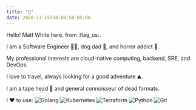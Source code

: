 ```yaml
---
title: "👋"
date: 2020-11-15T18:08:58-05:00
---
```


Hello! Matt White here, from :flag_us:.
 
I am a Software Engineer :man_technologist:, dog dad :dog:, and horror addict :zombie:.

My professional interests are cloud-native computing, backend, SRE, and DevOps.

I love to travel, always looking for a good adventure :mountain:.

I am a tape head :vhs: and general connoisseur of dead formats.

I :heart: to use:
![Golang](/img/icons/golang.svg)
![Kubernetes](/img/icons/kubernetes.svg)
![Terraform](/img/icons/tf.svg)
![Python](/img/icons/python.svg)
![Git](/img/icons/git.svg)
